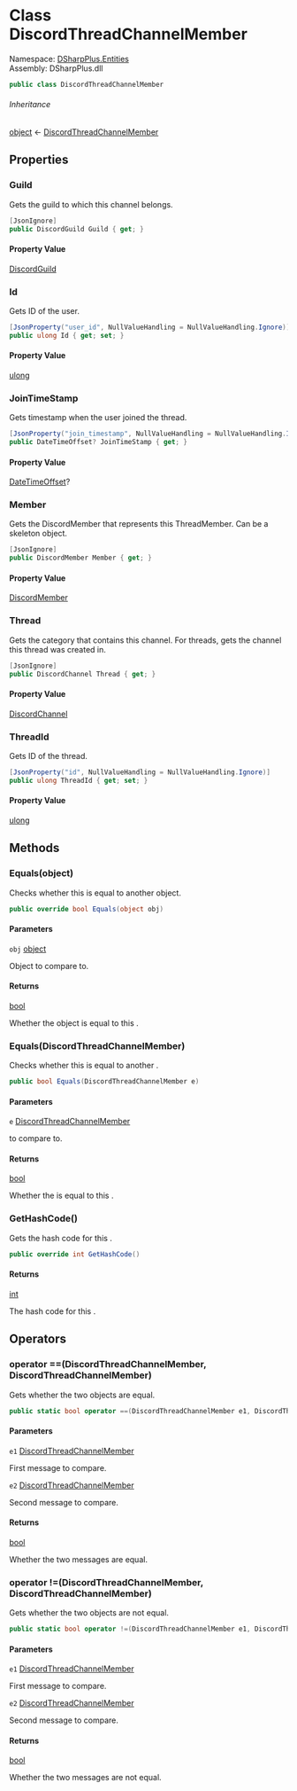 # Class DiscordThreadChannelMember

Namespace: [DSharpPlus.Entities](DSharpPlus.Entities.md)  
Assembly: DSharpPlus.dll

```csharp
public class DiscordThreadChannelMember
```

###### Inheritance

[object](https://learn.microsoft.com/dotnet/api/system.object) ← 
[DiscordThreadChannelMember](DSharpPlus.Entities.DiscordThreadChannelMember.md)

## Properties

### <a id="DSharpPlus_Entities_DiscordThreadChannelMember_Guild"></a>Guild

Gets the guild to which this channel belongs.

```csharp
[JsonIgnore]
public DiscordGuild Guild { get; }
```

#### Property Value

[DiscordGuild](DSharpPlus.Entities.DiscordGuild.md)

### <a id="DSharpPlus_Entities_DiscordThreadChannelMember_Id"></a>Id

Gets ID of the user.

```csharp
[JsonProperty("user_id", NullValueHandling = NullValueHandling.Ignore)]
public ulong Id { get; set; }
```

#### Property Value

[ulong](https://learn.microsoft.com/dotnet/api/system.uint64)

### <a id="DSharpPlus_Entities_DiscordThreadChannelMember_JoinTimeStamp"></a>JoinTimeStamp

Gets timestamp when the user joined the thread.

```csharp
[JsonProperty("join_timestamp", NullValueHandling = NullValueHandling.Ignore)]
public DateTimeOffset? JoinTimeStamp { get; }
```

#### Property Value

[DateTimeOffset](https://learn.microsoft.com/dotnet/api/system.datetimeoffset)?

### <a id="DSharpPlus_Entities_DiscordThreadChannelMember_Member"></a>Member

Gets the DiscordMember that represents this ThreadMember. Can be a skeleton object.

```csharp
[JsonIgnore]
public DiscordMember Member { get; }
```

#### Property Value

[DiscordMember](DSharpPlus.Entities.DiscordMember.md)

### <a id="DSharpPlus_Entities_DiscordThreadChannelMember_Thread"></a>Thread

Gets the category that contains this channel. For threads, gets the channel this thread was created in.

```csharp
[JsonIgnore]
public DiscordChannel Thread { get; }
```

#### Property Value

[DiscordChannel](DSharpPlus.Entities.DiscordChannel.md)

### <a id="DSharpPlus_Entities_DiscordThreadChannelMember_ThreadId"></a>ThreadId

Gets ID of the thread.

```csharp
[JsonProperty("id", NullValueHandling = NullValueHandling.Ignore)]
public ulong ThreadId { get; set; }
```

#### Property Value

[ulong](https://learn.microsoft.com/dotnet/api/system.uint64)

## Methods

### <a id="DSharpPlus_Entities_DiscordThreadChannelMember_Equals_System_Object_"></a>Equals\(object\)

Checks whether this <xref href="DSharpPlus.Entities.DiscordThreadChannelMember" data-throw-if-not-resolved="false"></xref> is equal to another object.

```csharp
public override bool Equals(object obj)
```

#### Parameters

`obj` [object](https://learn.microsoft.com/dotnet/api/system.object)

Object to compare to.

#### Returns

[bool](https://learn.microsoft.com/dotnet/api/system.boolean)

Whether the object is equal to this <xref href="DSharpPlus.Entities.DiscordThreadChannelMember" data-throw-if-not-resolved="false"></xref>.

### <a id="DSharpPlus_Entities_DiscordThreadChannelMember_Equals_DSharpPlus_Entities_DiscordThreadChannelMember_"></a>Equals\(DiscordThreadChannelMember\)

Checks whether this <xref href="DSharpPlus.Entities.DiscordThreadChannelMember" data-throw-if-not-resolved="false"></xref> is equal to another <xref href="DSharpPlus.Entities.DiscordThreadChannelMember" data-throw-if-not-resolved="false"></xref>.

```csharp
public bool Equals(DiscordThreadChannelMember e)
```

#### Parameters

`e` [DiscordThreadChannelMember](DSharpPlus.Entities.DiscordThreadChannelMember.md)

<xref href="DSharpPlus.Entities.DiscordThreadChannelMember" data-throw-if-not-resolved="false"></xref> to compare to.

#### Returns

[bool](https://learn.microsoft.com/dotnet/api/system.boolean)

Whether the <xref href="DSharpPlus.Entities.DiscordThreadChannelMember" data-throw-if-not-resolved="false"></xref> is equal to this <xref href="DSharpPlus.Entities.DiscordThreadChannelMember" data-throw-if-not-resolved="false"></xref>.

### <a id="DSharpPlus_Entities_DiscordThreadChannelMember_GetHashCode"></a>GetHashCode\(\)

Gets the hash code for this <xref href="DSharpPlus.Entities.DiscordThreadChannelMember" data-throw-if-not-resolved="false"></xref>.

```csharp
public override int GetHashCode()
```

#### Returns

[int](https://learn.microsoft.com/dotnet/api/system.int32)

The hash code for this <xref href="DSharpPlus.Entities.DiscordThreadChannelMember" data-throw-if-not-resolved="false"></xref>.

## Operators

### <a id="DSharpPlus_Entities_DiscordThreadChannelMember_op_Equality_DSharpPlus_Entities_DiscordThreadChannelMember_DSharpPlus_Entities_DiscordThreadChannelMember_"></a>operator ==\(DiscordThreadChannelMember, DiscordThreadChannelMember\)

Gets whether the two <xref href="DSharpPlus.Entities.DiscordThreadChannelMember" data-throw-if-not-resolved="false"></xref> objects are equal.

```csharp
public static bool operator ==(DiscordThreadChannelMember e1, DiscordThreadChannelMember e2)
```

#### Parameters

`e1` [DiscordThreadChannelMember](DSharpPlus.Entities.DiscordThreadChannelMember.md)

First message to compare.

`e2` [DiscordThreadChannelMember](DSharpPlus.Entities.DiscordThreadChannelMember.md)

Second message to compare.

#### Returns

[bool](https://learn.microsoft.com/dotnet/api/system.boolean)

Whether the two messages are equal.

### <a id="DSharpPlus_Entities_DiscordThreadChannelMember_op_Inequality_DSharpPlus_Entities_DiscordThreadChannelMember_DSharpPlus_Entities_DiscordThreadChannelMember_"></a>operator \!=\(DiscordThreadChannelMember, DiscordThreadChannelMember\)

Gets whether the two <xref href="DSharpPlus.Entities.DiscordThreadChannelMember" data-throw-if-not-resolved="false"></xref> objects are not equal.

```csharp
public static bool operator !=(DiscordThreadChannelMember e1, DiscordThreadChannelMember e2)
```

#### Parameters

`e1` [DiscordThreadChannelMember](DSharpPlus.Entities.DiscordThreadChannelMember.md)

First message to compare.

`e2` [DiscordThreadChannelMember](DSharpPlus.Entities.DiscordThreadChannelMember.md)

Second message to compare.

#### Returns

[bool](https://learn.microsoft.com/dotnet/api/system.boolean)

Whether the two messages are not equal.

